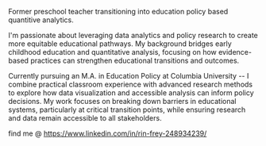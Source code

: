 Former preschool teacher transitioning into education policy based quantitive analytics. 

I'm passionate about leveraging data analytics and policy research to create more equitable educational pathways. My background bridges early childhood education and quantitative analysis, focusing on how evidence-based practices can strengthen educational transitions and outcomes. 

Currently pursuing an M.A. in Education Policy at Columbia University -- I combine practical classroom experience with advanced research methods to explore how data visualization and accessible analysis can inform policy decisions. My work focuses on breaking down barriers in educational systems, particularly at critical transition points, while ensuring research and data remain accessible to all stakeholders.

find me @ https://www.linkedin.com/in/rin-frey-248934239/
